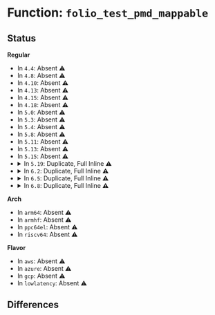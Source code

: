 # Function: <code>folio_test_pmd_mappable</code>

## Status
<b>Regular</b>
<ul>
<li>
In <code>4.4</code>: Absent ⚠️
</li>
<li>
In <code>4.8</code>: Absent ⚠️
</li>
<li>
In <code>4.10</code>: Absent ⚠️
</li>
<li>
In <code>4.13</code>: Absent ⚠️
</li>
<li>
In <code>4.15</code>: Absent ⚠️
</li>
<li>
In <code>4.18</code>: Absent ⚠️
</li>
<li>
In <code>5.0</code>: Absent ⚠️
</li>
<li>
In <code>5.3</code>: Absent ⚠️
</li>
<li>
In <code>5.4</code>: Absent ⚠️
</li>
<li>
In <code>5.8</code>: Absent ⚠️
</li>
<li>
In <code>5.11</code>: Absent ⚠️
</li>
<li>
In <code>5.13</code>: Absent ⚠️
</li>
<li>
In <code>5.15</code>: Absent ⚠️
</li>
<li>
<details>
<summary>In <code>5.19</code>: Duplicate, Full Inline ⚠️</summary>

**Collision:** Static Duplication

**Inline:** Full

**Transformation:** False

**Instances:**

```
In mm/filemap.c (ffffffff812f2613)
Location: include/linux/huge_mm.h:271
Inline: True
Inline callers:
  - mm/filemap.c:__filemap_add_folio
  - mm/filemap.c:filemap_unaccount_folio
  - mm/filemap.c:filemap_unaccount_folio
```
```
In mm/vmscan.c (ffffffff8130e511)
Location: include/linux/huge_mm.h:271
Inline: True
Inline callers:
  - mm/vmscan.c:shrink_page_list
```
```
In mm/shmem.c (ffffffff813190f3)
Location: include/linux/huge_mm.h:271
Inline: True
Inline callers:
  - mm/shmem.c:shmem_getpage_gfp
  - mm/shmem.c:shmem_add_to_page_cache
  - mm/shmem.c:shmem_add_to_page_cache
```
```
In mm/memory.c (ffffffff81341623)
Location: include/linux/huge_mm.h:271
Inline: True
```
</details>
</li>
<li>
<details>
<summary>In <code>6.2</code>: Duplicate, Full Inline ⚠️</summary>

**Collision:** Static Duplication

**Inline:** Full

**Transformation:** False

**Instances:**

```
In mm/filemap.c (ffffffff8135abd3)
Location: include/linux/huge_mm.h:256
Inline: True
Inline callers:
  - mm/filemap.c:__filemap_add_folio
  - mm/filemap.c:filemap_unaccount_folio
  - mm/filemap.c:filemap_unaccount_folio
```
```
In mm/vmscan.c (ffffffff813804db)
Location: include/linux/huge_mm.h:256
Inline: True
Inline callers:
  - mm/vmscan.c:shrink_folio_list
```
```
In mm/shmem.c (ffffffff8138cfd1)
Location: include/linux/huge_mm.h:256
Inline: True
Inline callers:
  - mm/shmem.c:shmem_get_folio_gfp
  - mm/shmem.c:shmem_add_to_page_cache
  - mm/shmem.c:shmem_add_to_page_cache
```
```
In mm/memory.c (ffffffff813b9557)
Location: include/linux/huge_mm.h:256
Inline: True
```
```
In mm/migrate.c (ffffffff81435329)
Location: include/linux/huge_mm.h:256
Inline: True
Inline callers:
  - mm/migrate.c:migrate_pages
```
</details>
</li>
<li>
<details>
<summary>In <code>6.5</code>: Duplicate, Full Inline ⚠️</summary>

**Collision:** Static Duplication

**Inline:** Full

**Transformation:** False

**Instances:**

```
In mm/filemap.c (ffffffff8138f8d3)
Location: include/linux/huge_mm.h:218
Inline: True
Inline callers:
  - mm/filemap.c:filemap_map_pmd
  - mm/filemap.c:__filemap_add_folio
  - mm/filemap.c:filemap_unaccount_folio
  - mm/filemap.c:filemap_unaccount_folio
```
```
In mm/vmscan.c (ffffffff813b1cd8)
Location: include/linux/huge_mm.h:218
Inline: True
Inline callers:
  - mm/vmscan.c:shrink_folio_list
```
```
In mm/shmem.c (ffffffff813bfb4a)
Location: include/linux/huge_mm.h:218
Inline: True
Inline callers:
  - mm/shmem.c:shmem_get_folio_gfp
  - mm/shmem.c:shmem_add_to_page_cache
  - mm/shmem.c:shmem_add_to_page_cache
```
```
In mm/memory.c (ffffffff813ee189)
Location: include/linux/huge_mm.h:218
Inline: True
```
```
In mm/rmap.c (ffffffff8140c9c4)
Location: include/linux/huge_mm.h:218
Inline: True
Inline callers:
  - mm/rmap.c:page_remove_rmap
  - mm/rmap.c:page_remove_rmap
  - mm/rmap.c:page_add_file_rmap
  - mm/rmap.c:folio_add_new_anon_rmap
  - mm/rmap.c:page_add_anon_rmap
```
```
In mm/migrate.c (ffffffff8146a6a8)
Location: include/linux/huge_mm.h:218
Inline: True
Inline callers:
  - mm/migrate.c:migrate_pages_batch
  - mm/migrate.c:migrate_pages_batch
  - mm/migrate.c:folio_migrate_mapping
```
</details>
</li>
<li>
<details>
<summary>In <code>6.8</code>: Duplicate, Full Inline ⚠️</summary>

**Collision:** Static Duplication

**Inline:** Full

**Transformation:** False

**Instances:**

```
In mm/filemap.c (ffffffff813b92fd)
Location: include/linux/huge_mm.h:339
Inline: True
Inline callers:
  - mm/filemap.c:filemap_map_pmd
  - mm/filemap.c:__filemap_add_folio
  - mm/filemap.c:filemap_unaccount_folio
  - mm/filemap.c:filemap_unaccount_folio
```
```
In mm/vmscan.c (ffffffff813db24d)
Location: include/linux/huge_mm.h:339
Inline: True
Inline callers:
  - mm/vmscan.c:shrink_folio_list
```
```
In mm/shmem.c (ffffffff813ea9f1)
Location: include/linux/huge_mm.h:339
Inline: True
Inline callers:
  - mm/shmem.c:shmem_get_folio_gfp
  - mm/shmem.c:shmem_add_to_page_cache
```
```
In mm/memory.c (ffffffff814197d9)
Location: include/linux/huge_mm.h:339
Inline: True
```
```
In mm/rmap.c (ffffffff81438f58)
Location: include/linux/huge_mm.h:339
Inline: True
Inline callers:
  - mm/rmap.c:folio_add_new_anon_rmap
```
```
In mm/page_io.c (ffffffff8146420d)
Location: include/linux/huge_mm.h:339
Inline: True
Inline callers:
  - mm/page_io.c:__swap_writepage
  - mm/page_io.c:swap_writepage_bdev_sync
  - mm/page_io.c:swap_writepage_fs
```
```
In mm/migrate.c (ffffffff81499696)
Location: include/linux/huge_mm.h:339
Inline: True
Inline callers:
  - mm/migrate.c:migrate_pages_batch
  - mm/migrate.c:migrate_pages_batch
  - mm/migrate.c:folio_migrate_mapping
```
```
In mm/huge_memory.c (ffffffff814a7051)
Location: include/linux/huge_mm.h:339
Inline: True
Inline callers:
  - mm/huge_memory.c:split_huge_page_to_list
```
```
In mm/memcontrol.c (ffffffff814bc9d0)
Location: include/linux/huge_mm.h:339
Inline: True
Inline callers:
  - mm/memcontrol.c:mem_cgroup_move_account
```
</details>
</li>
</ul>
<b>Arch</b>
<ul>
<li>
In <code>arm64</code>: Absent ⚠️
</li>
<li>
In <code>armhf</code>: Absent ⚠️
</li>
<li>
In <code>ppc64el</code>: Absent ⚠️
</li>
<li>
In <code>riscv64</code>: Absent ⚠️
</li>
</ul>
<b>Flavor</b>
<ul>
<li>
In <code>aws</code>: Absent ⚠️
</li>
<li>
In <code>azure</code>: Absent ⚠️
</li>
<li>
In <code>gcp</code>: Absent ⚠️
</li>
<li>
In <code>lowlatency</code>: Absent ⚠️
</li>
</ul>

## Differences
